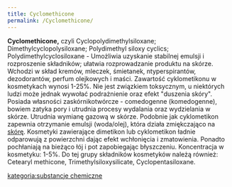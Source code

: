 ```yaml
---
title: Cyclomethicone
permalink: /Cyclomethicone/
---
```


**Cyclomethicone,** czyli Cyclopolydimethylsiloxane; Dimethylcyclopolysiloxane; Polydimethyl siloxy cyclics; Polydimethylcyclosiloxane - Umożliwia uzyskanie stabilnej emulsji i rozproszenie składników; ułatwia rozprowadzanie produktu na skórze. Wchodzi w skład kremów, mleczek, śmietanek, ntyperspirantów, dezodorantów, perfum olejkowych i maści. Zawartość cyklometikonu w kosmetykach wynosi 1-25%. Nie jest związkiem toksycznym, u niektórych ludzi może jednak wywołać podrażnienie oraz efekt "duszenia skóry". Posiada własności zaskórnikotwórcze - comedogenne (komedogenne), bowiem zatyka pory i utrudnia procesy wydalania oraz wydzielania w skórze. Utrudnia wymianę gazową w skórze. Podobnie jak cyklometikon zapewnia otrzymanie emulsji (woda/olej), która działa zmiękczająco na [skórę](/skóra "wikilink"). Kosmetyki zawierające dimetikon lub cyklometikon ładnie odparowują z powierzchni dając efekt wchłonięcia i zmatowienia. Ponadto pochłaniają na bieżąco łój i pot zapobiegając błyszczeniu. Koncentracja w kosmetyku: 1-5%. Do tej grupy składników kosmetyków należą również: Cetearyl methicone, Trimethylsiloxysilicate, Cyclopentasiloxane.

[kategoria:substancje chemiczne](/kategoria:substancje_chemiczne "wikilink")